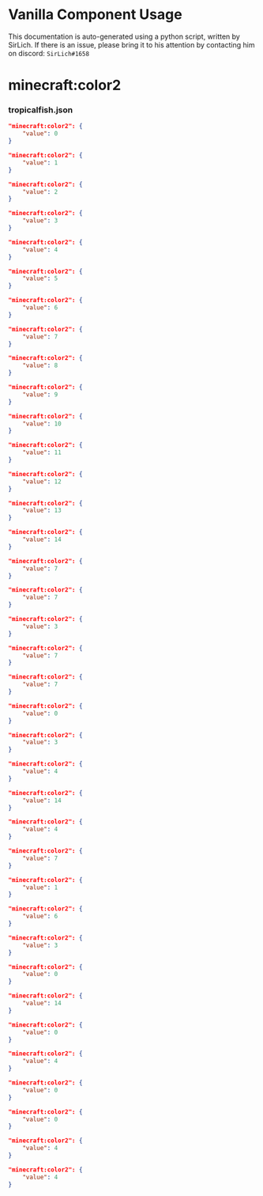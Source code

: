 # Vanilla Component Usage
This documentation is auto-generated using a python script, written by SirLich. If there is an issue, please bring it to his attention by contacting him on discord: `SirLich#1658`

# minecraft:color2
### tropicalfish.json
```JSON
"minecraft:color2": {
    "value": 0
}
```

```JSON
"minecraft:color2": {
    "value": 1
}
```

```JSON
"minecraft:color2": {
    "value": 2
}
```

```JSON
"minecraft:color2": {
    "value": 3
}
```

```JSON
"minecraft:color2": {
    "value": 4
}
```

```JSON
"minecraft:color2": {
    "value": 5
}
```

```JSON
"minecraft:color2": {
    "value": 6
}
```

```JSON
"minecraft:color2": {
    "value": 7
}
```

```JSON
"minecraft:color2": {
    "value": 8
}
```

```JSON
"minecraft:color2": {
    "value": 9
}
```

```JSON
"minecraft:color2": {
    "value": 10
}
```

```JSON
"minecraft:color2": {
    "value": 11
}
```

```JSON
"minecraft:color2": {
    "value": 12
}
```

```JSON
"minecraft:color2": {
    "value": 13
}
```

```JSON
"minecraft:color2": {
    "value": 14
}
```

```JSON
"minecraft:color2": {
    "value": 7
}
```

```JSON
"minecraft:color2": {
    "value": 7
}
```

```JSON
"minecraft:color2": {
    "value": 3
}
```

```JSON
"minecraft:color2": {
    "value": 7
}
```

```JSON
"minecraft:color2": {
    "value": 7
}
```

```JSON
"minecraft:color2": {
    "value": 0
}
```

```JSON
"minecraft:color2": {
    "value": 3
}
```

```JSON
"minecraft:color2": {
    "value": 4
}
```

```JSON
"minecraft:color2": {
    "value": 14
}
```

```JSON
"minecraft:color2": {
    "value": 4
}
```

```JSON
"minecraft:color2": {
    "value": 7
}
```

```JSON
"minecraft:color2": {
    "value": 1
}
```

```JSON
"minecraft:color2": {
    "value": 6
}
```

```JSON
"minecraft:color2": {
    "value": 3
}
```

```JSON
"minecraft:color2": {
    "value": 0
}
```

```JSON
"minecraft:color2": {
    "value": 14
}
```

```JSON
"minecraft:color2": {
    "value": 0
}
```

```JSON
"minecraft:color2": {
    "value": 4
}
```

```JSON
"minecraft:color2": {
    "value": 0
}
```

```JSON
"minecraft:color2": {
    "value": 0
}
```

```JSON
"minecraft:color2": {
    "value": 4
}
```

```JSON
"minecraft:color2": {
    "value": 4
}
```

